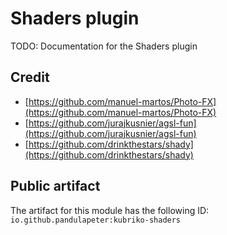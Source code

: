 # Shaders plugin
TODO: Documentation for the Shaders plugin

## Credit
- [https://github.com/manuel-martos/Photo-FX](https://github.com/manuel-martos/Photo-FX)
- [https://github.com/jurajkusnier/agsl-fun](https://github.com/jurajkusnier/agsl-fun)
- [https://github.com/drinkthestars/shady](https://github.com/drinkthestars/shady)

## Public artifact
The artifact for this module has the following ID:
`io.github.pandulapeter:kubriko-shaders`